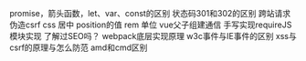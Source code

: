 promise，箭头函数，let、var、const的区别
状态码301和302的区别
跨站请求伪造csrf
css 居中
position的值
rem 单位
vue父子组建通信
手写实现requireJS模块实现
了解过SEO吗？
webpack底层实现原理
w3c事件与IE事件的区别
xss与csrf的原理与怎么防范
amd和cmd区别

